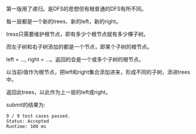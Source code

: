 第一版用了递归。是DFS的思想但有根普通的DFS有所不同。

每一层都是一个新的trees、新的left，新的right。

tress只需要维护根节点，即有多少个根节点就有多少棵子树。

而左子树和右子树添加的都是一个节点，即某个子树的根节点。

left = ..., right = ...。返回的会是一个或多个子树的根节点。

以当前i值作为根节点，把left和right集合添加进来，形成不同的子树，添进trees中。

返回此trees，以此作为上一层的left或right。

submit的结果为:
```
9 / 9 test cases passed.
Status: Accepted
Runtime: 100 ms
```
